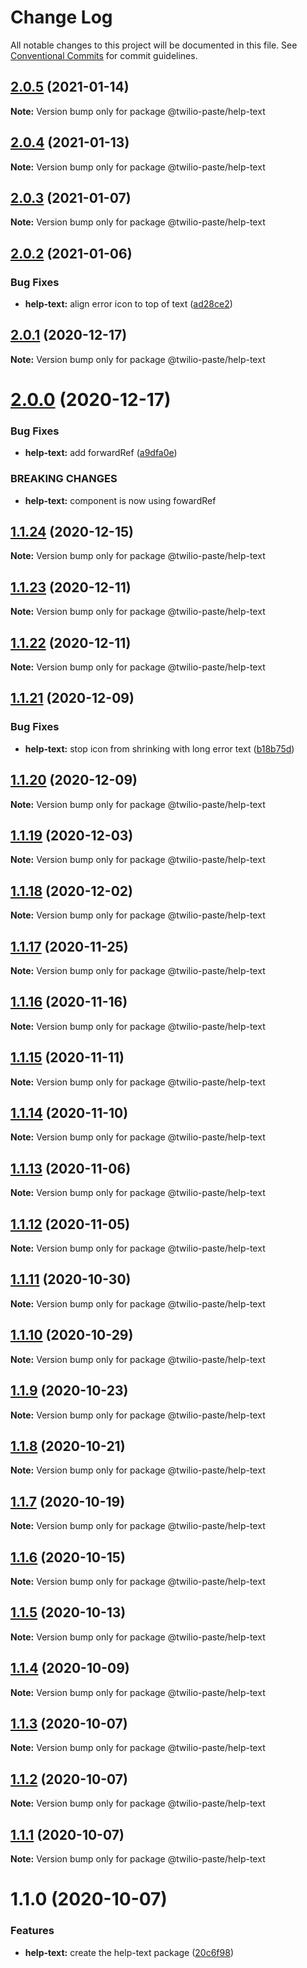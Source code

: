 # Change Log

All notable changes to this project will be documented in this file.
See [Conventional Commits](https://conventionalcommits.org) for commit guidelines.

## [2.0.5](https://github.com/twilio-labs/paste/compare/@twilio-paste/help-text@2.0.4...@twilio-paste/help-text@2.0.5) (2021-01-14)

**Note:** Version bump only for package @twilio-paste/help-text





## [2.0.4](https://github.com/twilio-labs/paste/compare/@twilio-paste/help-text@2.0.3...@twilio-paste/help-text@2.0.4) (2021-01-13)

**Note:** Version bump only for package @twilio-paste/help-text





## [2.0.3](https://github.com/twilio-labs/paste/compare/@twilio-paste/help-text@2.0.2...@twilio-paste/help-text@2.0.3) (2021-01-07)

**Note:** Version bump only for package @twilio-paste/help-text





## [2.0.2](https://github.com/twilio-labs/paste/compare/@twilio-paste/help-text@2.0.1...@twilio-paste/help-text@2.0.2) (2021-01-06)


### Bug Fixes

* **help-text:** align error icon to top of text ([ad28ce2](https://github.com/twilio-labs/paste/commit/ad28ce2c306d611c0b34515b0ff1bcf6cccd99a0))





## [2.0.1](https://github.com/twilio-labs/paste/compare/@twilio-paste/help-text@2.0.0...@twilio-paste/help-text@2.0.1) (2020-12-17)

**Note:** Version bump only for package @twilio-paste/help-text





# [2.0.0](https://github.com/twilio-labs/paste/compare/@twilio-paste/help-text@1.1.24...@twilio-paste/help-text@2.0.0) (2020-12-17)


### Bug Fixes

* **help-text:** add forwardRef ([a9dfa0e](https://github.com/twilio-labs/paste/commit/a9dfa0ee8adb1cdad6c3c010872e59884d9b30b0))


### BREAKING CHANGES

* **help-text:** component is now using fowardRef





## [1.1.24](https://github.com/twilio-labs/paste/compare/@twilio-paste/help-text@1.1.23...@twilio-paste/help-text@1.1.24) (2020-12-15)

**Note:** Version bump only for package @twilio-paste/help-text





## [1.1.23](https://github.com/twilio-labs/paste/compare/@twilio-paste/help-text@1.1.22...@twilio-paste/help-text@1.1.23) (2020-12-11)

**Note:** Version bump only for package @twilio-paste/help-text





## [1.1.22](https://github.com/twilio-labs/paste/compare/@twilio-paste/help-text@1.1.21...@twilio-paste/help-text@1.1.22) (2020-12-11)

**Note:** Version bump only for package @twilio-paste/help-text





## [1.1.21](https://github.com/twilio-labs/paste/compare/@twilio-paste/help-text@1.1.20...@twilio-paste/help-text@1.1.21) (2020-12-09)


### Bug Fixes

* **help-text:** stop icon from shrinking with long error text ([b18b75d](https://github.com/twilio-labs/paste/commit/b18b75d89af51460f95a4ed0831a9c68b7814376))





## [1.1.20](https://github.com/twilio-labs/paste/compare/@twilio-paste/help-text@1.1.19...@twilio-paste/help-text@1.1.20) (2020-12-09)

**Note:** Version bump only for package @twilio-paste/help-text





## [1.1.19](https://github.com/twilio-labs/paste/compare/@twilio-paste/help-text@1.1.18...@twilio-paste/help-text@1.1.19) (2020-12-03)

**Note:** Version bump only for package @twilio-paste/help-text





## [1.1.18](https://github.com/twilio-labs/paste/compare/@twilio-paste/help-text@1.1.17...@twilio-paste/help-text@1.1.18) (2020-12-02)

**Note:** Version bump only for package @twilio-paste/help-text





## [1.1.17](https://github.com/twilio-labs/paste/compare/@twilio-paste/help-text@1.1.16...@twilio-paste/help-text@1.1.17) (2020-11-25)

**Note:** Version bump only for package @twilio-paste/help-text





## [1.1.16](https://github.com/twilio-labs/paste/compare/@twilio-paste/help-text@1.1.15...@twilio-paste/help-text@1.1.16) (2020-11-16)

**Note:** Version bump only for package @twilio-paste/help-text





## [1.1.15](https://github.com/twilio-labs/paste/compare/@twilio-paste/help-text@1.1.14...@twilio-paste/help-text@1.1.15) (2020-11-11)

**Note:** Version bump only for package @twilio-paste/help-text





## [1.1.14](https://github.com/twilio-labs/paste/compare/@twilio-paste/help-text@1.1.13...@twilio-paste/help-text@1.1.14) (2020-11-10)

**Note:** Version bump only for package @twilio-paste/help-text





## [1.1.13](https://github.com/twilio-labs/paste/compare/@twilio-paste/help-text@1.1.12...@twilio-paste/help-text@1.1.13) (2020-11-06)

**Note:** Version bump only for package @twilio-paste/help-text





## [1.1.12](https://github.com/twilio-labs/paste/compare/@twilio-paste/help-text@1.1.11...@twilio-paste/help-text@1.1.12) (2020-11-05)

**Note:** Version bump only for package @twilio-paste/help-text





## [1.1.11](https://github.com/twilio-labs/paste/compare/@twilio-paste/help-text@1.1.10...@twilio-paste/help-text@1.1.11) (2020-10-30)

**Note:** Version bump only for package @twilio-paste/help-text





## [1.1.10](https://github.com/twilio-labs/paste/compare/@twilio-paste/help-text@1.1.9...@twilio-paste/help-text@1.1.10) (2020-10-29)

**Note:** Version bump only for package @twilio-paste/help-text





## [1.1.9](https://github.com/twilio-labs/paste/compare/@twilio-paste/help-text@1.1.8...@twilio-paste/help-text@1.1.9) (2020-10-23)

**Note:** Version bump only for package @twilio-paste/help-text





## [1.1.8](https://github.com/twilio-labs/paste/compare/@twilio-paste/help-text@1.1.7...@twilio-paste/help-text@1.1.8) (2020-10-21)

**Note:** Version bump only for package @twilio-paste/help-text





## [1.1.7](https://github.com/twilio-labs/paste/compare/@twilio-paste/help-text@1.1.6...@twilio-paste/help-text@1.1.7) (2020-10-19)

**Note:** Version bump only for package @twilio-paste/help-text





## [1.1.6](https://github.com/twilio-labs/paste/compare/@twilio-paste/help-text@1.1.5...@twilio-paste/help-text@1.1.6) (2020-10-15)

**Note:** Version bump only for package @twilio-paste/help-text





## [1.1.5](https://github.com/twilio-labs/paste/compare/@twilio-paste/help-text@1.1.4...@twilio-paste/help-text@1.1.5) (2020-10-13)

**Note:** Version bump only for package @twilio-paste/help-text





## [1.1.4](https://github.com/twilio-labs/paste/compare/@twilio-paste/help-text@1.1.3...@twilio-paste/help-text@1.1.4) (2020-10-09)

**Note:** Version bump only for package @twilio-paste/help-text





## [1.1.3](https://github.com/twilio-labs/paste/compare/@twilio-paste/help-text@1.1.2...@twilio-paste/help-text@1.1.3) (2020-10-07)

**Note:** Version bump only for package @twilio-paste/help-text





## [1.1.2](https://github.com/twilio-labs/paste/compare/@twilio-paste/help-text@1.1.1...@twilio-paste/help-text@1.1.2) (2020-10-07)

**Note:** Version bump only for package @twilio-paste/help-text





## [1.1.1](https://github.com/twilio-labs/paste/compare/@twilio-paste/help-text@1.1.0...@twilio-paste/help-text@1.1.1) (2020-10-07)

**Note:** Version bump only for package @twilio-paste/help-text





# 1.1.0 (2020-10-07)


### Features

* **help-text:** create the help-text package ([20c6f98](https://github.com/twilio-labs/paste/commit/20c6f9825e1929880dace882352680648f4b5539))
